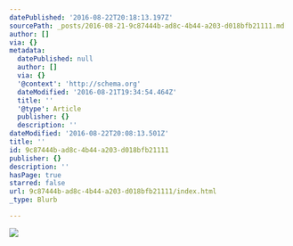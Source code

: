 ```yaml
---
datePublished: '2016-08-22T20:18:13.197Z'
sourcePath: _posts/2016-08-21-9c87444b-ad8c-4b44-a203-d018bfb21111.md
author: []
via: {}
metadata:
  datePublished: null
  author: []
  via: {}
  '@context': 'http://schema.org'
  dateModified: '2016-08-21T19:34:54.464Z'
  title: ''
  '@type': Article
  publisher: {}
  description: ''
dateModified: '2016-08-22T20:08:13.501Z'
title: ''
id: 9c87444b-ad8c-4b44-a203-d018bfb21111
publisher: {}
description: ''
hasPage: true
starred: false
url: 9c87444b-ad8c-4b44-a203-d018bfb21111/index.html
_type: Blurb

---
```

![](https://the-grid-user-content.s3-us-west-2.amazonaws.com/65cba05e-e53e-41e2-821c-b915f885c536.jpg)